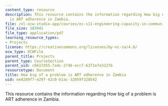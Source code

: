 ```yaml
---
content_type: resource
description: This resource contains the information regarding How big of a problem
  is ART adherence in Zambia.
file: /ol-ocw-studio-app/courses/ec-s11-engineering-capacity-in-community-based-healthcare-fall-2005/ee8289f7e29f42c0b1ac32059f320542_MITEC_S11F05_dialoguemod1_2.pdf
file_size: 183941
file_type: application/pdf
learning_resource_types:
- Projects
license: https://creativecommons.org/licenses/by-nc-sa/4.0/
ocw_type: OCWFile
parent_title: Projects
parent_type: CourseSection
parent_uid: c6617d55-7a4c-2746-eccf-6371e7e3227b
resourcetype: Document
title: How big of a problem is ART adherence in Zambia
uid: ee8289f7-e29f-42c0-b1ac-32059f320542
---
```

This resource contains the information regarding How big of a problem is ART adherence in Zambia.